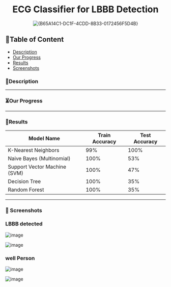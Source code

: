 

<div align="center">    
 
# ECG Classifier for LBBB Detection

![{B65A14C1-DC1F-4CDD-8B33-0172456F5D4B}](https://github.com/user-attachments/assets/7814871f-ee07-4c80-99df-6043d61ae3b3)

 



</div>

## 📃Table of Content
- [Description](#-description)
- [Our Progress](#-our-progress)
- [Results](#-results)
- [Screenshots](#-screenshots)
 
<h3 id="-description">🚀Description</h3>   


-------------      
 
<h3 id="-our-progress">⏳Our Progress</h3>


 -------------       
<h3 id="-results">🔬Results</h3>


| Model Name | Train Accuracy | Test Accuracy |
|---|---|---|
| K-Nearest Neighbors | 99% | 100% |
| Naive Bayes (Multinomial) | 100% | 53% |
| Support Vector Machine (SVM) | 100% | 47% |
| Decision Tree | 100% | 35% |
| Random Forest | 100% | 35% |
  


--------------    
<h3 id="-screenshots">📸 Screenshots</h3>

### LBBB detected

![image](https://github.com/user-attachments/assets/4de69a93-f5eb-446c-b0a5-b53ea66f834d)

![image](https://github.com/user-attachments/assets/8e989ddc-646b-4fce-95b9-aa4ce1cbba21)

### well Person

![image](https://github.com/user-attachments/assets/20aea936-09f6-4fed-aa3a-faeb4db9fb2e)

![image](https://github.com/user-attachments/assets/03af1a08-c07c-4e8c-94da-5e1832d1eb08)





  
